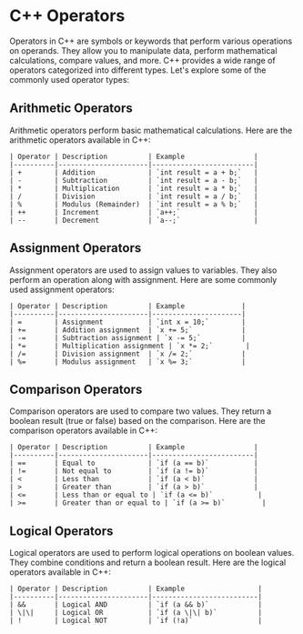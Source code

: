 # C++ Operators

Operators in C++ are symbols or keywords that perform various operations on operands. They allow you to manipulate data, perform mathematical calculations, compare values, and more. C++ provides a wide range of operators categorized into different types. Let's explore some of the commonly used operator types:

## Arithmetic Operators

Arithmetic operators perform basic mathematical calculations. Here are the arithmetic operators available in C++:
```
| Operator | Description          | Example                 |
|----------|----------------------|-------------------------|
| +        | Addition             | `int result = a + b;`   |
| -        | Subtraction          | `int result = a - b;`   |
| *        | Multiplication       | `int result = a * b;`   |
| /        | Division             | `int result = a / b;`   |
| %        | Modulus (Remainder)  | `int result = a % b;`   |
| ++       | Increment            | `a++;`                  |
| --       | Decrement            | `a--;`                  |
```
## Assignment Operators

Assignment operators are used to assign values to variables. They also perform an operation along with assignment. Here are some commonly used assignment operators:
```
| Operator | Description          | Example              |
|----------|----------------------|----------------------|
| =        | Assignment           | `int x = 10;`        |
| +=       | Addition assignment  | `x += 5;`            |
| -=       | Subtraction assignment | `x -= 5;`          |
| *=       | Multiplication assignment | `x *= 2;`        |
| /=       | Division assignment  | `x /= 2;`            |
| %=       | Modulus assignment   | `x %= 3;`            |
```
## Comparison Operators

Comparison operators are used to compare two values. They return a boolean result (true or false) based on the comparison. Here are the comparison operators available in C++:
```
| Operator | Description          | Example                 |
|----------|----------------------|-------------------------|
| ==       | Equal to             | `if (a == b)`           |
| !=       | Not equal to         | `if (a != b)`           |
| <        | Less than            | `if (a < b)`            |
| >        | Greater than         | `if (a > b)`            |
| <=       | Less than or equal to | `if (a <= b)`           |
| >=       | Greater than or equal to | `if (a >= b)`         |
```
## Logical Operators

Logical operators are used to perform logical operations on boolean values. They combine conditions and return a boolean result. Here are the logical operators available in C++:

```
| Operator | Description          | Example                  |
|----------|----------------------|--------------------------|
| &&       | Logical AND          | `if (a && b)`            |
| \|\|     | Logical OR           | `if (a \|\| b)`          |
| !        | Logical NOT          | `if (!a)`                |
```

